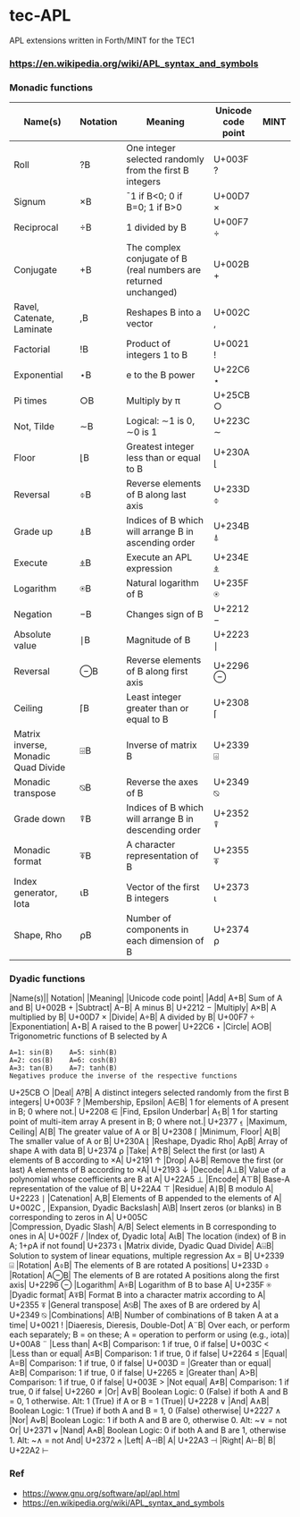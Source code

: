 # tec-APL
APL extensions written in Forth/MINT for the TEC1

### https://en.wikipedia.org/wiki/APL_syntax_and_symbols
### Monadic functions 

|Name(s)|Notation|Meaning|Unicode code point|MINT|
|-------|----|----|----|----|
|Roll | ?B | One integer selected randomly from the first B integers | U+003F ? |
|Signum| ×B| ¯1 if B<0; 0 if B=0; 1 if B>0| U+00D7 ×|
|Reciprocal| ÷B| 1 divided by B| U+00F7 ÷|
|Conjugate| +B| The complex conjugate of B (real numbers are returned unchanged)| U+002B +|
|Ravel, Catenate, Laminate| ,B| Reshapes B into a vector| U+002C ,|
|Factorial| !B| Product of integers 1 to B| U+0021 !|
|Exponential| ⋆B| e to the B power| U+22C6 ⋆|
|Pi times| ○B| Multiply by π| U+25CB ○|
|Not, Tilde| ∼B| Logical: ∼1 is 0, ∼0 is 1| U+223C ∼|
|Floor| ⌊B| Greatest integer less than or equal to B| U+230A ⌊|
|Reversal| ⌽B| Reverse elements of B along last axis| U+233D ⌽|
|Grade up| ⍋B| Indices of B which will arrange B in ascending order| U+234B ⍋|
|Execute| ⍎B| Execute an APL expression| U+234E ⍎|
|Logarithm| ⍟B| Natural logarithm of B| U+235F ⍟|
|Negation| −B| Changes sign of B| U+2212 −|
|Absolute value| ∣B| Magnitude of B| U+2223 ∣|
|Reversal| ⊖B| Reverse elements of B along first axis| U+2296 ⊖|
|Ceiling| ⌈B| Least integer greater than or equal to B| U+2308 ⌈|
|Matrix inverse, Monadic Quad Divide| ⌹B| Inverse of matrix B| U+2339 ⌹|
|Monadic transpose| ⍉B| Reverse the axes of B| U+2349 ⍉|
|Grade down| ⍒B| Indices of B which will arrange B in descending order| U+2352 ⍒|
|Monadic format| ⍕B| A character representation of B| U+2355 ⍕|
|Index generator, Iota| ⍳B| Vector of the first B integers| U+2373 ⍳|
|Shape, Rho| ⍴B| Number of components in each dimension of B| U+2374 ⍴|

 

### Dyadic functions


|Name(s)|| Notation| |Meaning| |Unicode code point|
|Add| A+B| Sum of A and B| U+002B +
|Subtract| A−B| A minus B| U+2212 −
|Multiply| A×B| A multiplied by B| U+00D7 ×
|Divide| A÷B| A divided by B| U+00F7 ÷
|Exponentiation| A⋆B| A raised to the B power| U+22C6 ⋆
|Circle| A○B| Trigonometric functions of B selected by A
```
A=1: sin(B)    A=5: sinh(B)
A=2: cos(B)    A=6: cosh(B)
A=3: tan(B)    A=7: tanh(B)
Negatives produce the inverse of the respective functions
```
U+25CB ○
|Deal| A?B| A distinct integers selected randomly from the first B integers| U+003F ?
|Membership, Epsilon| A∈B| 1 for elements of A present in B; 0 where not.| U+2208 ∈
|Find, Epsilon Underbar| A⍷B| 1 for starting point of multi-item array A present in B; 0 where not.| U+2377 ⍷
|Maximum, Ceiling| A⌈B| The greater value of A or B| U+2308 ⌈
|Minimum, Floor| A⌊B| The smaller value of A or B| U+230A ⌊
|Reshape, Dyadic Rho| A⍴B| Array of shape A with data B| U+2374 ⍴
|Take| A↑B| Select the first (or last) A elements of B according to ×A| U+2191 ↑
|Drop| A↓B| Remove the first (or last) A elements of B according to ×A| U+2193 ↓
|Decode| A⊥B| Value of a polynomial whose coefficients are B at A| U+22A5 ⊥
|Encode| A⊤B| Base-A representation of the value of B| U+22A4 ⊤
|Residue| A∣B| B modulo A| U+2223 ∣
|Catenation| A,B| Elements of B appended to the elements of A| U+002C ,
|Expansion, Dyadic Backslash| A\B| Insert zeros (or blanks) in B corresponding to zeros in A| U+005C \
|Compression, Dyadic Slash| A/B| Select elements in B corresponding to ones in A| U+002F /
|Index of, Dyadic Iota| A⍳B| The location (index) of B in A; 1+⍴A if not found| U+2373 ⍳
|Matrix divide, Dyadic Quad Divide| A⌹B| Solution to system of linear equations, multiple regression Ax = B| U+2339 ⌹
|Rotation| A⌽B| The elements of B are rotated A positions| U+233D ⌽
|Rotation| A⊖B| The elements of B are rotated A positions along the first axis| U+2296 ⊖
|Logarithm| A⍟B| Logarithm of B to base A| U+235F ⍟
|Dyadic format| A⍕B| Format B into a character matrix according to A| U+2355 ⍕
|General transpose| A⍉B| The axes of B are ordered by A| U+2349 ⍉
|Combinations| A!B| Number of combinations of B taken A at a time| U+0021 !
|Diaeresis, Dieresis, Double-Dot| A¨B| Over each, or perform each separately; B = on these; A = operation to perform or using (e.g., iota)| U+00A8 ¨
|Less than| A<B| Comparison: 1 if true, 0 if false| U+003C <
|Less than or equal| A≤B| Comparison: 1 if true, 0 if false| U+2264 ≤
|Equal| A=B| Comparison: 1 if true, 0 if false| U+003D =
|Greater than or equal| A≥B| Comparison: 1 if true, 0 if false| U+2265 ≥
|Greater than| A>B| Comparison: 1 if true, 0 if false| U+003E >
|Not equal| A≠B| Comparison: 1 if true, 0 if false| U+2260 ≠
|Or| A∨B| Boolean Logic: 0 (False) if both A and B = 0, 1 otherwise. Alt: 1 (True) if A or B = 1 (True)| U+2228 ∨
|And| A∧B| Boolean Logic: 1 (True) if both A and B = 1, 0 (False) otherwise| U+2227 ∧
|Nor| A⍱B| Boolean Logic: 1 if both A and B are 0, otherwise 0. Alt: ~∨ = not Or| U+2371 ⍱
|Nand| A⍲B| Boolean Logic: 0 if both A and B are 1, otherwise 1. Alt: ~∧ = not And| U+2372 ⍲
|Left| A⊣B| A| U+22A3 ⊣
|Right| A⊢B| B| U+22A2 ⊢





### Ref
- https://www.gnu.org/software/apl/apl.html
- https://en.wikipedia.org/wiki/APL_syntax_and_symbols

